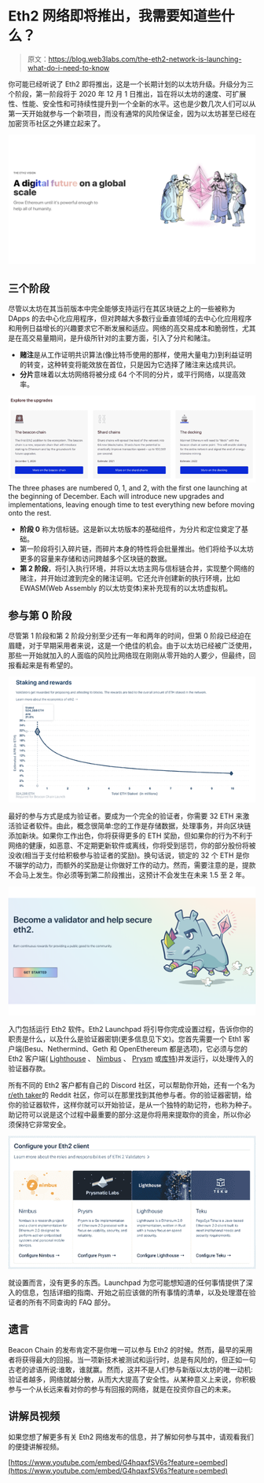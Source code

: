 # Eth2 网络即将推出，我需要知道些什么？

> 原文：<https://blog.web3labs.com/the-eth2-network-is-launching-what-do-i-need-to-know>

你可能已经听说了 Eth2 即将推出，这是一个长期计划的以太坊升级。升级分为三个阶段，第一阶段将于 2020 年 12 月 1 日推出，旨在将以太坊的速度、可扩展性、性能、安全性和可持续性提升到一个全新的水平。这也是少数几次人们可以从第一天开始就参与一个新项目，而没有通常的风险保证金，因为以太坊甚至已经在加密货币社区之外建立起来了。

![Eth2 Vision](img/b4332e3a6cd7a6b64df52203d0f12099.png)

## **三个阶段**

尽管以太坊在其当前版本中完全能够支持运行在其区块链之上的一些被称为 DApps 的去中心化应用程序，但对跨越大多数行业垂直领域的去中心化应用程序和用例日益增长的兴趣要求它不断发展和适应。网络的高交易成本和脆弱性，尤其是在高交易量期间，是升级所针对的主要方面，引入了分片和赌注。

*   **赌注**是从工作证明共识算法(像比特币使用的那样，使用大量电力)到利益证明的转变，这种转变将能效放在首位，只是因为它选择了赌注来达成共识。
*   **分片**意味着以太坊网络将被分成 64 个不同的分片，或平行网络，以提高效率。

![Eth2 Upgrade Phases](img/2b7faa8daa2a95e8c4c12600bb5c5427.png)
The three phases are numbered 0, 1, and 2, with the first one launching at the beginning of December. Each will introduce new upgrades and implementations, leaving enough time to test everything new before moving onto the rest.

*   **阶段 0** 称为信标链。这是新以太坊版本的基础组件，为分片和定位奠定了基础。
*   第一阶段将引入碎片链，而碎片本身的特性将会批量推出。他们将给予以太坊更多的容量来存储和访问跨越多个区块链的数据。
*   **第 2 阶段**，将引入执行环境，并将以太坊主网与信标链合并，实现整个网络的赌注，并开始过渡到完全的赌注证明。它还允许创建新的执行环境，比如 EWASM(Web Assembly 的以太坊变体)来补充现有的以太坊虚拟机。

## **参与第 0 阶段**

尽管第 1 阶段和第 2 阶段分别至少还有一年和两年的时间，但第 0 阶段已经迫在眉睫，对于早期采用者来说，这是一个绝佳的机会。由于以太坊已经被广泛使用，那些一开始就加入的人面临的风险比网络现在刚刚从零开始的人要少，但最终，回报看起来是有希望的。

![Eth2 Staking and Rewards](img/389de4304d65cbb4c01c188a5eaf4b11.png)

最好的参与方式是成为验证者。要成为一个完全的验证者，你需要 32 ETH 来激活验证者软件。由此，概念很简单:您的工作是存储数据，处理事务，并向区块链添加新块。如果你工作出色，你将获得更多的 ETH 奖励，但如果你的行为不利于网络的健康，如恶意、不定期更新软件或离线，你将受到惩罚，你的部分股份将被没收(相当于支付给积极参与验证者的奖励)。换句话说，锁定的 32 个 ETH 是你不辍学的动力，而额外的奖励是让你做好工作的动力。然而，需要注意的是，提款不会马上发生。你必须等到第二阶段推出，这预计不会发生在未来 1.5 至 2 年。

![Become an Eth2 validator](img/a09f3d1e923d2a8e4c91c810dd8e9191.png)

入门包括运行 Eth2 软件。Eth2 Launchpad 将引导你完成设置过程，告诉你你的职责是什么，以及什么是验证器密钥(更多信息见下文)。您首先需要一个 Eth1 客户端(Besu、Nethermind、Geth 和 OpenEthereum 都是选项)，它必须与您的 Eth2 客户端( [Lighthouse](https://launchpad.ethereum.org/lighthouse) 、 [Nimbus](https://launchpad.ethereum.org/nimbus) 、 [Prysm](https://launchpad.ethereum.org/prysm) 或[库特](https://launchpad.ethereum.org/teku))并发运行，以处理传入的验证器存款。

所有不同的 Eth2 客户都有自己的 Discord 社区，可以帮助你开始，还有一个名为[r/eth taker](https://www.reddit.com/r/ethstaker/)的 Reddit 社区，你可以在那里找到其他参与者。你的验证器密钥，给你的验证器软件，这样你就可以开始验证，是从一个独特的助记符，也称为种子。助记符可以说是这个过程中最重要的部分:这是你将用来提取你的资金，所以你必须保持它非常安全。

![Configure your Eth2 client](img/c17f5200dd66ba22709e6288d4afa092.png)

就设置而言，没有更多的东西。Launchpad 为您可能想知道的任何事情提供了深入的信息，包括详细的指南、开始之前应该做的所有事情的清单，以及处理潜在验证者的所有不同查询的 FAQ 部分。

## **遗言**

Beacon Chain 的发布肯定不是你唯一可以参与 Eth2 的时候。然而，最早的采用者将获得最大的回报。当一项新技术被测试和运行时，总是有风险的，但正如一句古老的谚语所说:谁敢，谁就赢。然而，这并不是人们参与新版以太坊的唯一动机:验证者越多，网络就越分散，从而大大提高了安全性。从某种意义上来说，你积极参与一个从长远来看对你的参与有回报的网络，就是在投资你自己的未来。

## **讲解员视频**

如果您想了解更多有关 Eth2 网络发布的信息，并了解如何参与其中，请观看我们的便捷讲解视频。

[https://www.youtube.com/embed/G4hqaxfSV6s?feature=oembed](https://www.youtube.com/embed/G4hqaxfSV6s?feature=oembed)